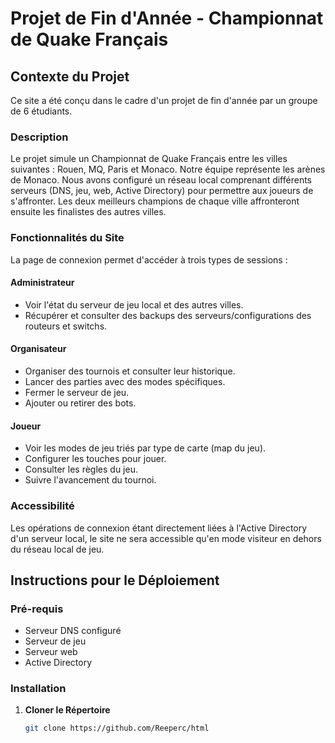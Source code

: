# Projet de Fin d'Année - Championnat de Quake Français

## Contexte du Projet
Ce site a été conçu dans le cadre d'un projet de fin d'année par un groupe de 6 étudiants.

### Description
Le projet simule un Championnat de Quake Français entre les villes suivantes : Rouen, MQ, Paris et Monaco. Notre équipe représente les arènes de Monaco. Nous avons configuré un réseau local comprenant différents serveurs (DNS, jeu, web, Active Directory) pour permettre aux joueurs de s'affronter. Les deux meilleurs champions de chaque ville affronteront ensuite les finalistes des autres villes.

### Fonctionnalités du Site
La page de connexion permet d'accéder à trois types de sessions :

#### Administrateur
- Voir l'état du serveur de jeu local et des autres villes.
- Récupérer et consulter des backups des serveurs/configurations des routeurs et switchs.

#### Organisateur
- Organiser des tournois et consulter leur historique.
- Lancer des parties avec des modes spécifiques.
- Fermer le serveur de jeu.
- Ajouter ou retirer des bots.

#### Joueur
- Voir les modes de jeu triés par type de carte (map du jeu).
- Configurer les touches pour jouer.
- Consulter les règles du jeu.
- Suivre l'avancement du tournoi.

### Accessibilité
Les opérations de connexion étant directement liées à l'Active Directory d'un serveur local, le site ne sera accessible qu'en mode visiteur en dehors du réseau local de jeu.

## Instructions pour le Déploiement
### Pré-requis
- Serveur DNS configuré
- Serveur de jeu
- Serveur web
- Active Directory

### Installation
1. **Cloner le Répertoire**
   ```bash
   git clone https://github.com/Reeperc/html
